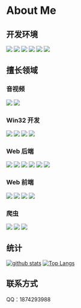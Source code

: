 # About Me

## 开发环境

![](https://img.shields.io/badge/-Windows-0078D6?style=flat&logo=windows&logoColor=white)
![](https://img.shields.io/badge/-CentOS-7800D6?style=flat&logo=centos&logoColor=white)
![](https://img.shields.io/badge/-Visual_Studio-5C2D91?style=flat&logo=visual-studio&logoColor=white)
![](https://img.shields.io/badge/DE-Visual_Studio_Code-007ACC?style=flat&logo=visual-studio-code&logoColor=white)
![](https://img.shields.io/badge/-Git-F05032?style=flat&logo=git&logoColor=white)
![](https://img.shields.io/badge/-SVN-7E9BC7?style=flat&logo=subversion&logoColor=white)

## 擅长领域

### 音视频

![](https://img.shields.io/badge/C-FFmpeg-660033?style=flat)
![](https://img.shields.io/badge/C++-GDI+-660066?style=flat)

### Win32 开发

![](https://img.shields.io/badge/C++-duilib-006633?style=flat)
![](https://img.shields.io/badge/C%23-WinForm-006666?style=flat)
![](https://img.shields.io/badge/C++-MFC-006699?style=flat)
![](https://img.shields.io/badge/C++-Qt5-0066cc?style=flat)

### Web 后端

![](https://img.shields.io/badge/C%23-ASP.NET%20Core-333333?style=flat)
![](https://img.shields.io/badge/C%23-WebForm-333366?style=flat)
![](https://img.shields.io/badge/C%23-WTM-333399?style=flat)
![](https://img.shields.io/badge/C%23-FreeSQL-3333cc?style=flat)
![](https://img.shields.io/badge/C++-sqlpp11-3333ff?style=flat)
![](https://img.shields.io/badge/C++-cinatra-1919ff?style=flat)

### Web 前端

![](https://img.shields.io/badge/-HTML5-E34F26?style=flat&logo=html5&logoColor=white)
![](https://img.shields.io/badge/-CSS3-1572B6?style=flat&logo=css3&logoColor=white)
![](https://img.shields.io/badge/-Bootstrap-563D7C?style=flat&logo=bootstrap&logoColor=white)
![](https://img.shields.io/badge/-JQuery-blue?style=flat&logo=jquery&logoColor=white)

### 爬虫

![](https://img.shields.io/badge/Python-Selenium-330033?style=flat)
![](https://img.shields.io/badge/Python-Requests-330066?style=flat)
![](https://img.shields.io/badge/Python-mitmproxy-330099?style=flat)

## 统计

[![github stats](https://github-readme-stats.vercel.app/api?username=fawdlstty&hide=contribs&show_icons=true&count_private=true)](https://github.com/anuraghazra/github-readme-stats)
[![Top Langs](https://github-readme-stats.vercel.app/api/top-langs/?username=fawdlstty&layout=compact)](https://github.com/anuraghazra/github-readme-stats)

## 联系方式

QQ：1874293988
